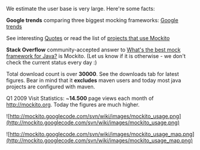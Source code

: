 We estimate the user base is very large. Here're some facts:

**Google trends** comparing three biggest mocking frameworks: [Google trends](http://www.google.com/trends?q=mockito%2C+easymock%2C+jmock&ctab=0&geo=all&date=all&sort=0)

See interesting [Quotes](Quotes.md) or read the list of [projects that use Mockito](MockitoInUse.md)

**Stack Overflow** community-accepted answer to [What's the best mock framework for Java?](http://stackoverflow.com/questions/22697/whats-the-best-mock-framework-for-java) is Mockito. (Let us know if it is otherwise - we don't check the current status every day :)

Total download count is over **30000**. See the downloads tab for latest figures. Bear in mind that it **excludes** maven users and today most java projects are configured with maven.

Q1 2009 Visit Statistics: ~**14.500** page views each month of http://mockito.org. Today the figures are much higher.

![http://mockito.googlecode.com/svn/wiki/images/mockito_usage.png](http://mockito.googlecode.com/svn/wiki/images/mockito_usage.png)

![http://mockito.googlecode.com/svn/wiki/images/mockito_usage_map.png](http://mockito.googlecode.com/svn/wiki/images/mockito_usage_map.png)